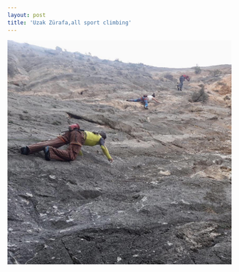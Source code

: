 ```yaml
---
layout: post
title: 'Uzak Zürafa,all sport climbing'
---
```

![](/img/uploads/FC0AB29A-3ACE-4E7A-809E-76AC209CBB08.JPG)
